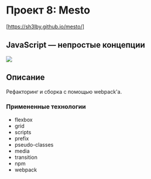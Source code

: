 # Проект 8: Mesto

[https://sh3lby.github.io/mesto/]

## JavaScript — непростые концепции

<img src=https://media.giphy.com/media/NmBvCW8ZAVWbwsGLfb/giphy.gif>

## Описание
Рефакторинг и сборка с помощью webpack'a.

### Примененные технологии
- flexbox
- grid
- scripts
- prefix
- pseudo-classes
- media
- transition
- npm
- webpack

